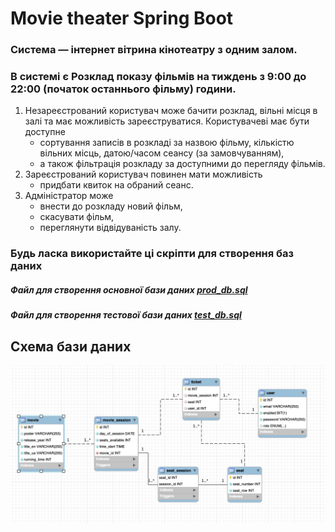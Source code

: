 # Movie theater Spring Boot

### Система — інтернет вітрина кінотеатру з одним залом. 
### В системі є Розклад показу фільмів на тиждень з 9:00 до 22:00 (початок останнього фільму) години.
1. Незареєстрований користувач може бачити розклад, вільні місця в залі та має можливість зареєструватися.
 Користувачеві має бути доступне 
   * сортування записів в розкладі за назвою фільму, кількістю вільних місць,  датою/часом сеансу (за замовчуванням),
   * а також фільтрація розкладу за доступними до перегляду фільмів.
2. Зареєстрований користувач повинен мати можливість 
   * придбати квиток на обраний сеанс.
3. Адміністратор може 
   * внести до розкладу новий фільм,
   * скасувати фільм,
   * переглянути відвідуваність залу.

### Будь ласка використайте ці скріпти для створення баз даних
##### Файл для створення основної бази даних [prod_db.sql](./prod_db.sql)
##### Файл для створення тестової бази даних [test_db.sql](./test_db.sql)
## Схема бази даних
![db schema](./database_schema.png)